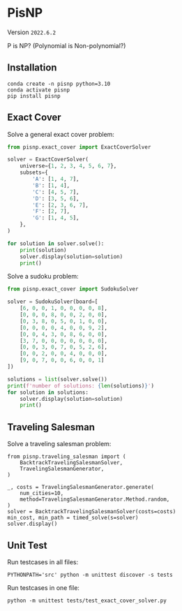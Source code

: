 # PisNP

Version `2022.6.2`

P is NP? (Polynomial is Non-polynomial?)

## Installation

```shell
conda create -n pisnp python=3.10
conda activate pisnp
pip install pisnp
```

## Exact Cover

Solve a general exact cover problem:

```python
from pisnp.exact_cover import ExactCoverSolver

solver = ExactCoverSolver(
    universe={1, 2, 3, 4, 5, 6, 7},
    subsets={
        'A': [1, 4, 7],
        'B': [1, 4],
        'C': [4, 5, 7],
        'D': [3, 5, 6],
        'E': [2, 3, 6, 7],
        'F': [2, 7],
        'G': [1, 4, 5],
    },
)

for solution in solver.solve():
    print(solution)
    solver.display(solution=solution)
    print()
```

Solve a sudoku problem:

```python
from pisnp.exact_cover import SudokuSolver

solver = SudokuSolver(board=[
    [6, 0, 0, 1, 0, 0, 0, 0, 8],
    [0, 0, 0, 8, 0, 0, 2, 0, 0],
    [0, 3, 8, 0, 5, 0, 1, 0, 0],
    [0, 0, 0, 0, 4, 0, 0, 9, 2],
    [0, 0, 4, 3, 0, 8, 6, 0, 0],
    [3, 7, 0, 0, 0, 0, 0, 0, 0],
    [0, 0, 3, 0, 7, 0, 5, 2, 6],
    [0, 0, 2, 0, 0, 4, 0, 0, 0],
    [9, 0, 7, 0, 0, 6, 0, 0, 1]
])

solutions = list(solver.solve())
print(f'number of solutions: {len(solutions)}')
for solution in solutions:
    solver.display(solution=solution)
    print()
```

## Traveling Salesman

Solve a traveling salesman problem:

```pycon
from pisnp.traveling_salesman import (
    BacktrackTravelingSalesmanSolver,
    TravelingSalesmanGenerator,
)

_, costs = TravelingSalesmanGenerator.generate(
    num_cities=10,
    method=TravelingSalesmanGenerator.Method.random,
)
solver = BacktrackTravelingSalesmanSolver(costs=costs)
min_cost, min_path = timed_solve(s=solver)
solver.display()
```

## Unit Test

Run testcases in all files:

```shell
PYTHONPATH='src' python -m unittest discover -s tests
```

Run testcases in one file:

```shell
python -m unittest tests/test_exact_cover_solver.py
```
